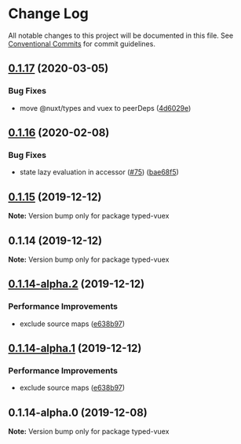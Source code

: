 # Change Log

All notable changes to this project will be documented in this file.
See [Conventional Commits](https://conventionalcommits.org) for commit guidelines.

## [0.1.17](https://github.com/danielroe/nuxt-typed-vuex/compare/typed-vuex@0.1.16...typed-vuex@0.1.17) (2020-03-05)


### Bug Fixes

* move @nuxt/types and vuex to peerDeps ([4d6029e](https://github.com/danielroe/nuxt-typed-vuex/commit/4d6029ea582cc055010612b8427b4ae12fcd4fac))





## [0.1.16](https://github.com/danielroe/nuxt-typed-vuex/compare/typed-vuex@0.1.15...typed-vuex@0.1.16) (2020-02-08)


### Bug Fixes

* state lazy evaluation in accessor ([#75](https://github.com/danielroe/nuxt-typed-vuex/issues/75)) ([bae68f5](https://github.com/danielroe/nuxt-typed-vuex/commit/bae68f59dfd7f05511469569943a56a15583b9b9))





## [0.1.15](https://github.com/danielroe/nuxt-typed-vuex/compare/typed-vuex@0.1.14...typed-vuex@0.1.15) (2019-12-12)

**Note:** Version bump only for package typed-vuex





## 0.1.14 (2019-12-12)

**Note:** Version bump only for package typed-vuex





## [0.1.14-alpha.2](https://github.com/danielroe/nuxt-typed-vuex/compare/typed-vuex@0.1.14-alpha.0...typed-vuex@0.1.14-alpha.2) (2019-12-12)


### Performance Improvements

* exclude source maps ([e638b97](https://github.com/danielroe/nuxt-typed-vuex/commit/e638b977d971636f59cd58886fe69a0d008175b3))





## [0.1.14-alpha.1](https://github.com/danielroe/nuxt-typed-vuex/compare/typed-vuex@0.1.14-alpha.0...typed-vuex@0.1.14-alpha.1) (2019-12-12)


### Performance Improvements

* exclude source maps ([e638b97](https://github.com/danielroe/nuxt-typed-vuex/commit/e638b977d971636f59cd58886fe69a0d008175b3))





## 0.1.14-alpha.0 (2019-12-08)

**Note:** Version bump only for package typed-vuex
